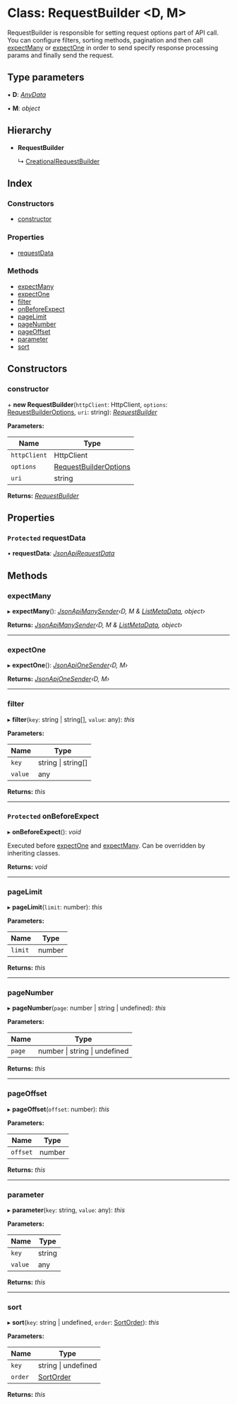 # Class: RequestBuilder <**D, M**>

RequestBuilder is responsible for setting request options part of API call.
You can configure filters, sorting methods, pagination and then call [expectMany](requestbuilder.md#expectmany) or [expectOne](requestbuilder.md#expectone)
in order to send specify response processing params and finally send the request.

## Type parameters

▪ **D**: *[AnyData](../README.md#anydata)*

▪ **M**: *object*

## Hierarchy

* **RequestBuilder**

  ↳ [CreationalRequestBuilder](creationalrequestbuilder.md)

## Index

### Constructors

* [constructor](requestbuilder.md#constructor)

### Properties

* [requestData](requestbuilder.md#protected-requestdata)

### Methods

* [expectMany](requestbuilder.md#expectmany)
* [expectOne](requestbuilder.md#expectone)
* [filter](requestbuilder.md#filter)
* [onBeforeExpect](requestbuilder.md#protected-onbeforeexpect)
* [pageLimit](requestbuilder.md#pagelimit)
* [pageNumber](requestbuilder.md#pagenumber)
* [pageOffset](requestbuilder.md#pageoffset)
* [parameter](requestbuilder.md#parameter)
* [sort](requestbuilder.md#sort)

## Constructors

###  constructor

\+ **new RequestBuilder**(`httpClient`: HttpClient, `options`: [RequestBuilderOptions](../interfaces/requestbuilderoptions.md), `uri`: string): *[RequestBuilder](requestbuilder.md)*

**Parameters:**

Name | Type |
------ | ------ |
`httpClient` | HttpClient |
`options` | [RequestBuilderOptions](../interfaces/requestbuilderoptions.md) |
`uri` | string |

**Returns:** *[RequestBuilder](requestbuilder.md)*

## Properties

### `Protected` requestData

• **requestData**: *[JsonApiRequestData](jsonapirequestdata.md)*

## Methods

###  expectMany

▸ **expectMany**(): *[JsonApiManySender](jsonapimanysender.md)‹D, M & [ListMetaData](../interfaces/listmetadata.md), object›*

**Returns:** *[JsonApiManySender](jsonapimanysender.md)‹D, M & [ListMetaData](../interfaces/listmetadata.md), object›*

___

###  expectOne

▸ **expectOne**(): *[JsonApiOneSender](jsonapionesender.md)‹D, M›*

**Returns:** *[JsonApiOneSender](jsonapionesender.md)‹D, M›*

___

###  filter

▸ **filter**(`key`: string | string[], `value`: any): *this*

**Parameters:**

Name | Type |
------ | ------ |
`key` | string &#124; string[] |
`value` | any |

**Returns:** *this*

___

### `Protected` onBeforeExpect

▸ **onBeforeExpect**(): *void*

Executed before [expectOne](requestbuilder.md#expectone) and [expectMany](requestbuilder.md#expectmany).
Can be overridden by inheriting classes.

**Returns:** *void*

___

###  pageLimit

▸ **pageLimit**(`limit`: number): *this*

**Parameters:**

Name | Type |
------ | ------ |
`limit` | number |

**Returns:** *this*

___

###  pageNumber

▸ **pageNumber**(`page`: number | string | undefined): *this*

**Parameters:**

Name | Type |
------ | ------ |
`page` | number &#124; string &#124; undefined |

**Returns:** *this*

___

###  pageOffset

▸ **pageOffset**(`offset`: number): *this*

**Parameters:**

Name | Type |
------ | ------ |
`offset` | number |

**Returns:** *this*

___

###  parameter

▸ **parameter**(`key`: string, `value`: any): *this*

**Parameters:**

Name | Type |
------ | ------ |
`key` | string |
`value` | any |

**Returns:** *this*

___

###  sort

▸ **sort**(`key`: string | undefined, `order`: [SortOrder](../enums/sortorder.md)): *this*

**Parameters:**

Name | Type |
------ | ------ |
`key` | string &#124; undefined |
`order` | [SortOrder](../enums/sortorder.md) |

**Returns:** *this*
